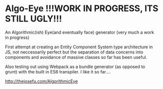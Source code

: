 # Algo-Eye !!!WORK IN PROGRESS, ITS STILL UGLY!!!

An Algorithmic(ish) Eye(and eventually face) generator (very much a work in progress)

First attempt at creating an Entity Component System type architecture in JS,
not neccessarily perfect but the separation of data concerns into components and avoidance of 
massive classes so far has been useful. 

Also testing out using Webpack as a bundle generator (as opposed to grunt) with the built in ES6 transpiler.
I like it so far....

http://thejosefu.com/AlgorithmicEye
